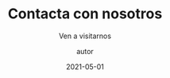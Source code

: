 ---
layout: _contacta
permalink: /contacta/
title: Contacta con nosotros
subtitle: Ven a visitarnos
image: ["_contacta/nuevacasa.jpg"]
author: autor
date: 2021-05-01
tags: ["page"]
imageAlt: Contacta
descripcion: Contacta con design systems.com
---